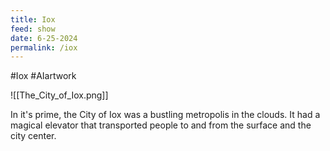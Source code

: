 ```yaml
---
title: Iox
feed: show
date: 6-25-2024
permalink: /iox
---
```


#Iox #AIartwork 

![[The_City_of_Iox.png]]

In it's prime, the City of Iox was a bustling metropolis in the clouds. It had a magical elevator that transported people to and from the surface and the city center. 